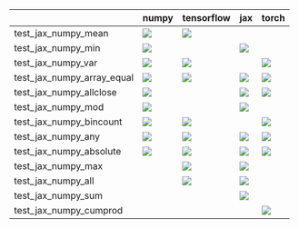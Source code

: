 |                            | numpy                                                                                                                                                                  | tensorflow                                                                                                                                                             | jax                                                                                                                                                                    | torch                                                                                                                                                                  |
|:---------------------------|:-----------------------------------------------------------------------------------------------------------------------------------------------------------------------|:-----------------------------------------------------------------------------------------------------------------------------------------------------------------------|:-----------------------------------------------------------------------------------------------------------------------------------------------------------------------|:-----------------------------------------------------------------------------------------------------------------------------------------------------------------------|
| test_jax_numpy_mean        | <a href="https://github.com/unifyai/ivy/actions/runs/3594640890" rel="noopener noreferrer" target="_blank"><img src=https://img.shields.io/badge/-failure-red></a>     | <a href="https://github.com/unifyai/ivy/actions/runs/3594662193" rel="noopener noreferrer" target="_blank"><img src=https://img.shields.io/badge/-failure-red></a>     |                                                                                                                                                                        |                                                                                                                                                                        |
| test_jax_numpy_min         | <a href="https://github.com/unifyai/ivy/actions/runs/3605882870" rel="noopener noreferrer" target="_blank"><img src=https://img.shields.io/badge/-failure-red></a>     |                                                                                                                                                                        | <a href="https://github.com/unifyai/ivy/actions/runs/3605882870" rel="noopener noreferrer" target="_blank"><img src=https://img.shields.io/badge/-failure-red></a>     |                                                                                                                                                                        |
| test_jax_numpy_var         | <a href="https://github.com/unifyai/ivy/actions/runs/3594640890" rel="noopener noreferrer" target="_blank"><img src=https://img.shields.io/badge/-failure-red></a>     | <a href="https://github.com/unifyai/ivy/actions/runs/3594640890" rel="noopener noreferrer" target="_blank"><img src=https://img.shields.io/badge/-failure-red></a>     |                                                                                                                                                                        | <a href="https://github.com/unifyai/ivy/actions/runs/3594640890" rel="noopener noreferrer" target="_blank"><img src=https://img.shields.io/badge/-failure-red></a>     |
| test_jax_numpy_array_equal | <a href="https://github.com/unifyai/ivy/actions/runs/3601745811" rel="noopener noreferrer" target="_blank"><img src=https://img.shields.io/badge/-success-success></a> | <a href="https://github.com/unifyai/ivy/actions/runs/3601745811" rel="noopener noreferrer" target="_blank"><img src=https://img.shields.io/badge/-success-success></a> | <a href="https://github.com/unifyai/ivy/actions/runs/3601745811" rel="noopener noreferrer" target="_blank"><img src=https://img.shields.io/badge/-success-success></a> | <a href="https://github.com/unifyai/ivy/actions/runs/3601745811" rel="noopener noreferrer" target="_blank"><img src=https://img.shields.io/badge/-success-success></a> |
| test_jax_numpy_allclose    | <a href="https://github.com/unifyai/ivy/actions/runs/3602396621" rel="noopener noreferrer" target="_blank"><img src=https://img.shields.io/badge/-success-success></a> |                                                                                                                                                                        | <a href="https://github.com/unifyai/ivy/actions/runs/3602396621" rel="noopener noreferrer" target="_blank"><img src=https://img.shields.io/badge/-failure-red></a>     | <a href="https://github.com/unifyai/ivy/actions/runs/3602396621" rel="noopener noreferrer" target="_blank"><img src=https://img.shields.io/badge/-success-success></a> |
| test_jax_numpy_mod         | <a href="https://github.com/unifyai/ivy/actions/runs/3604296655" rel="noopener noreferrer" target="_blank"><img src=https://img.shields.io/badge/-success-success></a> |                                                                                                                                                                        | <a href="https://github.com/unifyai/ivy/actions/runs/3604296655" rel="noopener noreferrer" target="_blank"><img src=https://img.shields.io/badge/-success-success></a> |                                                                                                                                                                        |
| test_jax_numpy_bincount    | <a href="https://github.com/unifyai/ivy/actions/runs/3603009043" rel="noopener noreferrer" target="_blank"><img src=https://img.shields.io/badge/-success-success></a> | <a href="https://github.com/unifyai/ivy/actions/runs/3603009043" rel="noopener noreferrer" target="_blank"><img src=https://img.shields.io/badge/-success-success></a> |                                                                                                                                                                        | <a href="https://github.com/unifyai/ivy/actions/runs/3603009043" rel="noopener noreferrer" target="_blank"><img src=https://img.shields.io/badge/-success-success></a> |
| test_jax_numpy_any         | <a href="https://github.com/unifyai/ivy/actions/runs/3605882870" rel="noopener noreferrer" target="_blank"><img src=https://img.shields.io/badge/-failure-red></a>     | <a href="https://github.com/unifyai/ivy/actions/runs/3605882870" rel="noopener noreferrer" target="_blank"><img src=https://img.shields.io/badge/-failure-red></a>     | <a href="https://github.com/unifyai/ivy/actions/runs/3605882870" rel="noopener noreferrer" target="_blank"><img src=https://img.shields.io/badge/-failure-red></a>     | <a href="https://github.com/unifyai/ivy/actions/runs/3605882870" rel="noopener noreferrer" target="_blank"><img src=https://img.shields.io/badge/-failure-red></a>     |
| test_jax_numpy_absolute    | <a href="https://github.com/unifyai/ivy/actions/runs/3605882870" rel="noopener noreferrer" target="_blank"><img src=https://img.shields.io/badge/-failure-red></a>     | <a href="https://github.com/unifyai/ivy/actions/runs/3605882870" rel="noopener noreferrer" target="_blank"><img src=https://img.shields.io/badge/-failure-red></a>     | <a href="https://github.com/unifyai/ivy/actions/runs/3605882870" rel="noopener noreferrer" target="_blank"><img src=https://img.shields.io/badge/-failure-red></a>     | <a href="https://github.com/unifyai/ivy/actions/runs/3605882870" rel="noopener noreferrer" target="_blank"><img src=https://img.shields.io/badge/-failure-red></a>     |
| test_jax_numpy_max         |                                                                                                                                                                        | <a href="https://github.com/unifyai/ivy/actions/runs/3605882870" rel="noopener noreferrer" target="_blank"><img src=https://img.shields.io/badge/-failure-red></a>     | <a href="https://github.com/unifyai/ivy/actions/runs/3605882870" rel="noopener noreferrer" target="_blank"><img src=https://img.shields.io/badge/-failure-red></a>     |                                                                                                                                                                        |
| test_jax_numpy_all         |                                                                                                                                                                        | <a href="https://github.com/unifyai/ivy/actions/runs/3605882870" rel="noopener noreferrer" target="_blank"><img src=https://img.shields.io/badge/-success-success></a> | <a href="https://github.com/unifyai/ivy/actions/runs/3605882870" rel="noopener noreferrer" target="_blank"><img src=https://img.shields.io/badge/-success-success></a> |                                                                                                                                                                        |
| test_jax_numpy_sum         |                                                                                                                                                                        |                                                                                                                                                                        | <a href="https://github.com/unifyai/ivy/actions/runs/3602947825" rel="noopener noreferrer" target="_blank"><img src=https://img.shields.io/badge/-failure-red></a>     |                                                                                                                                                                        |
| test_jax_numpy_cumprod     |                                                                                                                                                                        |                                                                                                                                                                        |                                                                                                                                                                        | <a href="https://github.com/unifyai/ivy/actions/runs/3605882870" rel="noopener noreferrer" target="_blank"><img src=https://img.shields.io/badge/-failure-red></a>     |